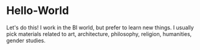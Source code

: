 # Hello-World
Let's do this!
 I work in the BI world, but prefer to learn new things. I usually pick materials related to art, architecture, philosophy, religion, humanities, gender studies.
